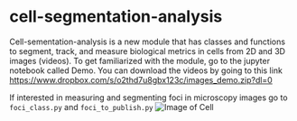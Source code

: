 # cell-segmentation-analysis
Cell-sementation-analysis is a new module that has classes and functions to segment, track, and measure biological metrics in cells from 2D and 3D images (videos). To get familiarized with the module, go to the jupyter notebook called Demo. You can download the videos by going to this link
https://www.dropbox.com/s/o2thd7u8gbx123c/images_demo.zip?dl=0

If interested in measuring and segmenting foci in microscopy images go to
```foci_class.py``` and ```foci_to_publish.py```
![Image of Cell](https://github.com/FenyoLab/cell-segmentation-analysis/blob/master/images_read_me/Tracked_window_720.gif)


